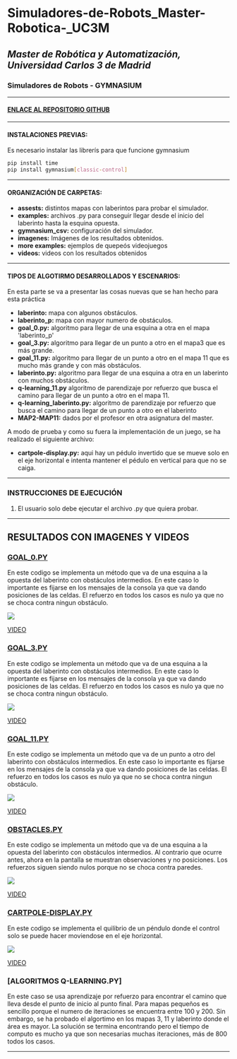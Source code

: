 # Simuladores-de-Robots_Master-Robotica-_UC3M
## _Master de Robótica y Automatización, Universidad Carlos 3 de Madrid_
### Simuladores de Robots - GYMNASIUM 
</p>

***
#### [ENLACE AL REPOSITORIO GITHUB ](https://github.com/Noelia-vera/Simuladores-de-Robots_Master-Robotica-_UC3M/tree/main/gymnasium)

</p>

***
#### INSTALACIONES PREVIAS:
Es necesario instalar las librerís para que funcione gymnasium

```bash
pip install time
pip install gymnasium[classic-control]
```

***
#### ORGANIZACIÓN DE CARPETAS:
* **assests:** distintos mapas con laberintos para probar el simulador.
* **examples:**  archivos .py para conseguir llegar desde el inicio del laberinto hasta la esquina opuesta.
* **gymnasium_csv:** configuración del simulador.
* **imagenes:** Imágenes de los resultados obtenidos.
* **more examples:** ejemplos de quepeós videojuegos
* **videos:** videos con los resultados obtenidos

***
#### TIPOS DE ALGOTIRMO DESARROLLADOS Y ESCENARIOS:
En esta parte se va a presentar las cosas nuevas que se han hecho para esta práctica
* **laberinto:** mapa con algunos obstáculos.
* **laberinto_p:** mapa con mayor numero de obstáculos.
* **goal_0.py:** algoritmo para llegar de una esquina a otra en el mapa 'laberinto_p'
* **goal_3.py:** algoritmo para llegar de un punto a otro en el mapa3 que es más grande.
* **goal_11.py:** algoritmo para llegar de un punto a otro en el mapa 11 que es mucho más grande y con más obstáculos.
* **laberinto.py:** algoritmo para llegar de una esquina a otra en un laberinto con muchos obstáculos.
* **q-learning_11.py** algoritmo de parendizaje por refuerzo que busca el camino para llegar de un punto a otro en el mapa 11.
* **q-learning_laberinto.py:** algoritmo de parendizaje por refuerzo que busca el camino para llegar de un punto a otro en el laberinto
* **MAP2-MAP11:** dados por el profesor en otra asignatura del master.

A modo de prueba y como su fuera la implementación de un juego, se ha realizado el siguiente archivo:
* **cartpole-display.py:** aqui hay un pédulo invertido que se mueve solo en el eje horizontal e intenta mantener el pédulo en vertical para que no se caiga.

***
### INSTRUCCIONES DE EJECUCIÓN

1. El usuario solo debe ejecutar el archivo .py que quiera probar.

***
## RESULTADOS CON IMAGENES Y VIDEOS

### [GOAL_0.PY](https://github.com/Noelia-vera/Simuladores-de-Robots_Master-Robotica-_UC3M/blob/main/gymnasium/imagenes/1.png)
En este codigo se implementa un método que va de una esquina a la opuesta del laberinto con obstáculos intermedios. En este caso lo importante es fijarse en los mensajes de la consola ya que va dando posiciones de las celdas. El refuerzo en todos los casos es nulo ya que no se choca contra ningun obstáculo.
<p algin="center">
    <img src="https://github.com/Noelia-vera/Simuladores-de-Robots_Master-Robotica-_UC3M/blob/main/gymnasium/imagenes/1.png">
</p>

[VIDEO](https://github.com/Noelia-vera/Simuladores-de-Robots_Master-Robotica-_UC3M/blob/main/gymnasium/videos/gym1.mp4)

### [GOAL_3.PY](https://github.com/Noelia-vera/Simuladores-de-Robots_Master-Robotica-_UC3M/blob/main/gymnasium/imagenes/2.png)
En este codigo se implementa un método que va de una esquina a la opuesta del laberinto con obstáculos intermedios. En este caso lo importante es fijarse en los mensajes de la consola ya que va dando posiciones de las celdas. El refuerzo en todos los casos es nulo ya que no se choca contra ningun obstáculo.
<p algin="center">
    <img src="https://github.com/Noelia-vera/Simuladores-de-Robots_Master-Robotica-_UC3M/blob/main/gymnasium/imagenes/2.png">
</p>

[VIDEO](https://github.com/Noelia-vera/Simuladores-de-Robots_Master-Robotica-_UC3M/blob/main/gymnasium/videos/gym2.mp4)

### [GOAL_11.PY](https://github.com/Noelia-vera/Simuladores-de-Robots_Master-Robotica-_UC3M/blob/main/gymnasium/imagenes/3.png)
En este codigo se implementa un método que va de un punto a otro del laberinto con obstáculos intermedios. En este caso lo importante es fijarse en los mensajes de la consola ya que va dando posiciones de las celdas. El refuerzo en todos los casos es nulo ya que no se choca contra ningun obstáculo.
<p algin="center">
    <img src="https://github.com/Noelia-vera/Simuladores-de-Robots_Master-Robotica-_UC3M/blob/main/gymnasium/imagenes/3.png">
</p>

[VIDEO](https://github.com/Noelia-vera/Simuladores-de-Robots_Master-Robotica-_UC3M/blob/main/gymnasium/videos/gym3.mp4)

### [OBSTACLES.PY](https://github.com/Noelia-vera/Simuladores-de-Robots_Master-Robotica-_UC3M/blob/main/gymnasium/imagenes/4.png)
En este codigo se implementa un método que va de una esquina a la opuesta del laberinto con obstáculos intermedios. Al contrario que ocurre antes, ahora en la pantalla se muestran observaciones y no posiciones. Los refuerzos siguen siendo nulos porque no se choca contra paredes.
<p algin="center">
    <img src="https://github.com/Noelia-vera/Simuladores-de-Robots_Master-Robotica-_UC3M/blob/main/gymnasium/imagenes/4.png">
</p>

[VIDEO](https://github.com/Noelia-vera/Simuladores-de-Robots_Master-Robotica-_UC3M/blob/main/gymnasium/videos/gym4.mp4)

### [CARTPOLE-DISPLAY.PY](https://github.com/Noelia-vera/Simuladores-de-Robots_Master-Robotica-_UC3M/blob/main/gymnasium/imagenes/6.png)
En este codigo se implementa el quilibrio de un péndulo donde el control solo se puede hacer moviendose en el eje horizontal. 
<p algin="center">
    <img src="https://github.com/Noelia-vera/Simuladores-de-Robots_Master-Robotica-_UC3M/blob/main/gymnasium/imagenes/6.png">
</p>

[VIDEO](https://github.com/Noelia-vera/Simuladores-de-Robots_Master-Robotica-_UC3M/blob/main/gymnasium/videos/gym6.mp4)

### [ALGORITMOS Q-LEARNING.PY]
En este caso se usa aprendizaje por refuerzo para encontrar el camino que lleva desde el punto de inicio al punto final. Para mapas pequeños es sencillo porque el numero de iteraciones se encuentra entre 100 y 200. Sin embargo, se ha probado el algortimo en los mapas 3, 11 y laberinto donde el área es mayor. La solución se termina encontrando pero el tiempo de computo es mucho ya que son necesarias muchas iteraciones, más de 800  todos los casos. 
***
